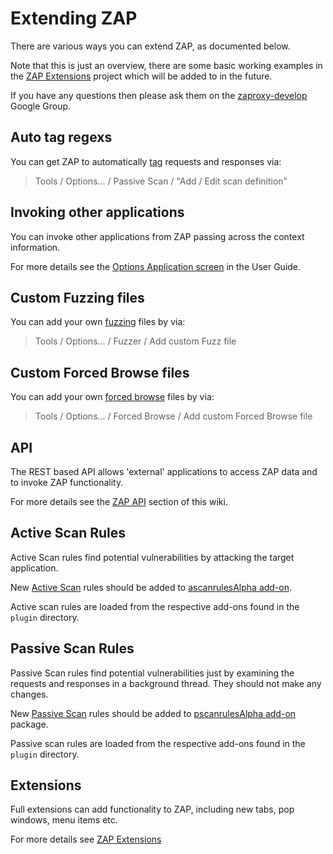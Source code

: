 # Extending ZAP

There are various ways you can extend ZAP, as documented below.

Note that this is just an overview, there are some basic working examples in the [ZAP Extensions](https://github.com/zaproxy/zap-extensions/) project which will be added to in the future.

If you have any questions then please ask them on the [zaproxy-develop](https://groups.google.com/group/zaproxy-develop) Google Group.

## Auto tag regexs

You can get ZAP to automatically [tag](https://github.com/zaproxy/zap-core-help/wiki/HelpStartConceptsTags) requests and responses via:
> Tools / Options... / Passive Scan / "Add / Edit scan definition"

## Invoking other applications

You can invoke other applications from ZAP passing across the context information.

For more details see the [Options Application screen](https://github.com/zaproxy/zap-core-help/wiki/HelpAddonsInvokeOptions) in the User Guide.

## Custom Fuzzing files

You can add your own [fuzzing](https://github.com/zaproxy/zap-core-help/wiki/HelpAddonsFuzzConcepts) files by via:
> Tools / Options... / Fuzzer / Add custom Fuzz file

## Custom Forced Browse files

You can add your own [forced browse](https://github.com/zaproxy/zap-core-help/wiki/HelpAddonsBruteforceConcepts) files by via:
> Tools / Options... / Forced Browse / Add custom Forced Browse file

## API

The REST based API allows 'external' applications to access ZAP data and to invoke ZAP functionality.

For more details see the [ZAP API](ApiDetails) section of this wiki.

## Active Scan Rules

Active Scan rules find potential vulnerabilities by attacking the target application.

New [Active Scan](https://github.com/zaproxy/zap-core-help/wiki/HelpStartConceptsAscan) rules should be added to [ascanrulesAlpha add-on](https://github.com/zaproxy/zap-extensions/tree/master/addOns/ascanrulesAlpha/).

Active scan rules are loaded from the respective add-ons found in the `plugin` directory.

## Passive Scan Rules

Passive Scan rules find potential vulnerabilities just by examining the requests and responses in a background thread. They should not make any changes.

New [Passive Scan](https://github.com/zaproxy/zap-core-help/wiki/HelpStartConceptsPscan) rules should be added to [pscanrulesAlpha add-on](https://github.com/zaproxy/zap-extensions/tree/master/addOns/pscanrulesAlpha) package.

Passive scan rules are loaded from the respective add-ons found in the `plugin` directory.

## Extensions

Full extensions can add functionality to ZAP, including new tabs, pop windows, menu items etc.

For more details see [ZAP Extensions](ZapExtensions)